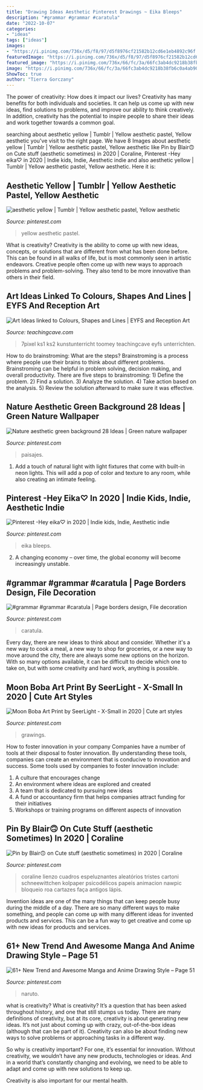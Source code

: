 ```yaml
---
title: "Drawing Ideas Aesthetic Pinterest Drawings ~ Eika Bleeps"
description: "#grammar #grammar #caratula"
date: "2022-10-07"
categories:
- "ideas"
tags: ["ideas"]
images:
- "https://i.pinimg.com/736x/d5/f8/97/d5f8976cf21582b12cd6e1eb4892c96f.jpg"
featuredImage: "https://i.pinimg.com/736x/d5/f8/97/d5f8976cf21582b12cd6e1eb4892c96f.jpg"
featured_image: "https://i.pinimg.com/736x/66/fc/3a/66fc3ab4dc9218b38fb6c0a4ab906325.jpg"
image: "https://i.pinimg.com/736x/66/fc/3a/66fc3ab4dc9218b38fb6c0a4ab906325.jpg"
ShowToc: true
author: "Tierra Gorczany"
---
```



The power of creativity: How does it impact our lives?
Creativity has many benefits for both individuals and societies. It can help us come up with new ideas, find solutions to problems, and improve our ability to think creatively. In addition, creativity has the potential to inspire people to share their ideas and work together towards a common goal.

	

		
searching about aesthetic yellow | Tumblr | Yellow aesthetic pastel, Yellow aesthetic you've visit to the right page. We have 8 Images about aesthetic yellow | Tumblr | Yellow aesthetic pastel, Yellow aesthetic like Pin by Blair🙃 on Cute stuff (aesthetic sometimes) in 2020 | Coraline, Pinterest -Hey eika♡ in 2020 | Indie kids, Indie, Aesthetic indie and also aesthetic yellow | Tumblr | Yellow aesthetic pastel, Yellow aesthetic. Here it is:
		
    
## Aesthetic Yellow | Tumblr | Yellow Aesthetic Pastel, Yellow Aesthetic

<img loading=lazy src="https://i.pinimg.com/736x/58/6c/90/586c90912be1d5fcc22531b62a9ab6de.jpg" onerror="this.onerror=null;this.src='https://tse1.mm.bing.net/th?id=OIP.g6qqR4KXqaRJMwmkMpmFYwHaNJ&amp;pid=15.1';" alt="aesthetic yellow | Tumblr | Yellow aesthetic pastel, Yellow aesthetic">

_Source: pinterest.com_

>yellow aesthetic pastel. 

	

What is creativity?
Creativity is the ability to come up with new ideas, concepts, or solutions that are different from what has been done before. This can be found in all walks of life, but is most commonly seen in artistic endeavors. Creative people often come up with new ways to approach problems and problem-solving. They also tend to be more innovative than others in their field.

    
## Art Ideas Linked To Colours, Shapes And Lines | EYFS And Reception Art

<img loading=lazy src="https://www.teachingcave.com/wp-content/uploads/2013/11/Thinking-Art.jpg" onerror="this.onerror=null;this.src='https://tse3.mm.bing.net/th?id=OIP.E1LZQSaiK6zi82C1xznzeQHaKu&amp;pid=15.1';" alt="Art Ideas linked to Colours, Shapes and Lines | EYFS and Reception Art">

_Source: teachingcave.com_

>7pixel ks1 ks2 kunstunterricht toomey teachingcave eyfs unterrichten. 

	

How to do brainstroming: What are the steps?
Brainstroming is a process where people use their brains to think about different problems. Brainstroming can be helpful in problem solving, decision making, and overall productivity. There are five steps to brainstroming: 1) Define the problem. 2) Find a solution. 3) Analyze the solution. 4) Take action based on the analysis. 5) Review the solution afterward to make sure it was effective.

    
## Nature Aesthetic Green Background 28 Ideas | Green Nature Wallpaper

<img loading=lazy src="https://i.pinimg.com/736x/fe/7c/d4/fe7cd4ee36de2c17eda03a015c412101.jpg" onerror="this.onerror=null;this.src='https://tse3.mm.bing.net/th?id=OIP.GPrUJFO1TgfVUZbNN8dL6gAAAA&amp;pid=15.1';" alt="Nature aesthetic green background 28 Ideas | Green nature wallpaper">

_Source: pinterest.com_

>paisajes. 

	

1. Add a touch of natural light with light fixtures that come with built-in neon lights. This will add a pop of color and texture to any room, while also creating an intimate feeling.

    
## Pinterest -Hey Eika♡ In 2020 | Indie Kids, Indie, Aesthetic Indie

<img loading=lazy src="https://i.pinimg.com/736x/d5/f8/97/d5f8976cf21582b12cd6e1eb4892c96f.jpg" onerror="this.onerror=null;this.src='https://tse1.mm.bing.net/th?id=OIP.NNDdDOukOfZWlhUIq5hR0gHaNK&amp;pid=15.1';" alt="Pinterest -Hey eika♡ in 2020 | Indie kids, Indie, Aesthetic indie">

_Source: pinterest.com_

>eika bleeps. 

	

2. A changing economy – over time, the global economy will become increasingly unstable.

    
## #grammar #grammar #caratula | Page Borders Design, File Decoration

<img loading=lazy src="https://i.pinimg.com/736x/3e/9b/3e/3e9b3ed94c64ea5115550a7d8a6a05d8.jpg" onerror="this.onerror=null;this.src='https://tse1.mm.bing.net/th?id=OIP.1E8eb1MBpUOQmTw1J1TEEgHaNK&amp;pid=15.1';" alt="#grammar #grammar #caratula | Page borders design, File decoration">

_Source: pinterest.com_

>caratula. 

	

Every day, there are new ideas to think about and consider. Whether it's a new way to cook a meal, a new way to shop for groceries, or a new way to move around the city, there are always some new options on the horizon. With so many options available, it can be difficult to decide which one to take on, but with some creativity and hard work, anything is possible.

    
## Moon Boba Art Print By SeerLight - X-Small In 2020 | Cute Art Styles

<img loading=lazy src="https://i.pinimg.com/736x/9e/e8/0e/9ee80e3ab9d79f4103f0bb3645a0e3b8.jpg" onerror="this.onerror=null;this.src='https://tse1.mm.bing.net/th?id=OIP.GQ7FkdLrWdILIFfsOAMt2AHaKX&amp;pid=15.1';" alt="Moon Boba Art Print by SeerLight - X-Small in 2020 | Cute art styles">

_Source: pinterest.com_

>grawings. 

	

How to foster innovation in your company
Companies have a number of tools at their disposal to foster innovation. By understanding these tools, companies can create an environment that is conducive to innovation and success. 
Some tools used by companies to foster innovation include: 

1. A culture that encourages change 
2. An environment where ideas are explored and created 
3. A team that is dedicated to pursuing new ideas 
4. A fund or accountancy firm that helps companies attract funding for their initiatives 
5. Workshops or training programs on different aspects of innovation 

    
## Pin By Blair🙃 On Cute Stuff (aesthetic Sometimes) In 2020 | Coraline

<img loading=lazy src="https://i.pinimg.com/736x/32/ad/e6/32ade641fd4a55339dcefcb6a563ffb7.jpg" onerror="this.onerror=null;this.src='https://tse1.mm.bing.net/th?id=OIP.aJn0YXmKs1sPRJiGelDVCQHaNR&amp;pid=15.1';" alt="Pin by Blair🙃 on Cute stuff (aesthetic sometimes) in 2020 | Coraline">

_Source: pinterest.com_

>coraline lienzo cuadros espeluznantes aleatórios tristes cartoni schneewittchen kolpaper psicodélicos papeis animacion nawpic bloqueio roa cartazes faça antigos lápis. 

	

Invention ideas are one of the many things that can keep people busy during the middle of a day. There are so many different ways to make something, and people can come up with many different ideas for invented products and services. This can be a fun way to get creative and come up with new ideas for products and services.

    
## 61+ New Trend And Awesome Manga And Anime Drawing Style – Page 51

<img loading=lazy src="https://i.pinimg.com/736x/66/fc/3a/66fc3ab4dc9218b38fb6c0a4ab906325.jpg" onerror="this.onerror=null;this.src='https://tse1.mm.bing.net/th?id=OIP.IQ7Geq9dPhjqhckg0m0BZgHaMW&amp;pid=15.1';" alt="61+ New Trend and Awesome Manga and Anime Drawing Style – Page 51">

_Source: pinterest.com_

>naruto. 

	

what is creativity?
What is creativity? It’s a question that has been asked throughout history, and one that still stumps us today. There are many definitions of creativity, but at its core, creativity is about generating new ideas.
It’s not just about coming up with crazy, out-of-the-box ideas (although that can be part of it). Creativity can also be about finding new ways to solve problems or approaching tasks in a different way.

So why is creativity important? For one, it’s essential for innovation. Without creativity, we wouldn’t have any new products, technologies or ideas. And in a world that’s constantly changing and evolving, we need to be able to adapt and come up with new solutions to keep up.

Creativity is also important for our mental health.

